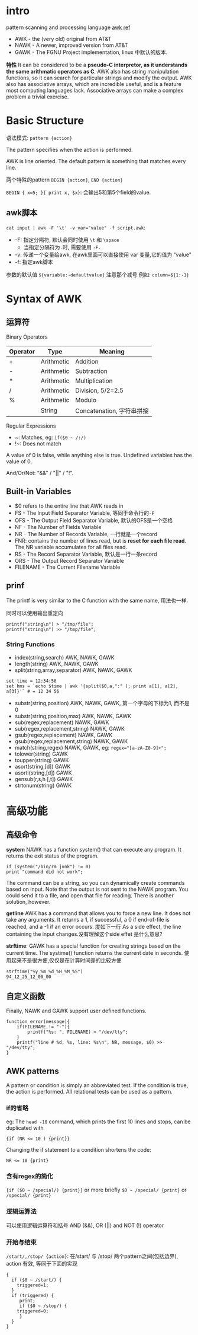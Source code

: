 # intro
pattern scanning and processing language
[awk ref](http://www.grymoire.com/Unix/Awk.html)

- AWK - the (very old) original from AT&T
- NAWK - A newer, improved version from AT&T
- GAWK - The FGNU Project implementation, linux 中默认的版本.

**特性**
It can be considered to be a **pseudo-C interpretor, as it understands the same arithmatic operators as C**. 
AWK also has string manipulation functions, so it can search for particular strings and modify the output. 
AWK also has associative arrays, which are incredible useful, and is a feature most computing languages lack. Associative arrays can make a complex problem a trivial exercise.

# Basic Structure
语法模式: `pattern {action}`

The pattern specifies when the action is performed.

AWK is line oriented. The default pattern is something that matches every line.

两个特殊的pattern
`BEGIN {action}`, `END {action}`

`BEGIN { x=5; }{ print x, $x}`: 会输出5和第5个field的value.

## awk脚本
`cat input | awk -F '\t' -v var="value" -f script.awk`:

- -F: 指定分隔符, 默认会同时使用 `\t` 和 `\space`
	- 当指定分隔符为`.`时, 需要使用 `-F.`
- -v: 传递一个变量给awk, 在awk里面可以直接使用 var 变量,它的值为 "value"
- -f: 指定awk脚本

参数的默认值
`${variable:-defaultvalue}` 注意那个减号
例如: `column=${1:-1}`

# Syntax of AWK
## 运算符

Binary Operators

| Operator | Type       | Meaning        |
|----------|------------|----------------|
| +        | Arithmetic | Addition       |
| -        | Arithmetic | Subtraction    |
| *        | Arithmetic | Multiplication |
| /        | Arithmetic | Division, 5/2=2.5       |
| %        | Arithmetic | Modulo         |
| <space>  | String     | Concatenation, 字符串拼接  |

Regular Expressions

- ~: Matches, eg: `if($0 ~ /:/)`
- !~: Does not match

A value of 0 is false, while anything else is true. Undefined variables has the value of 0.

And/Or/Not: "&&" / "||" / "!".

## Built-in Variables
- $0 refers to the entire line that AWK reads in
- FS - The Input Field Separator Variable, 等同于命令行的`-F`
- OFS - The Output Field Separator Variable, 默认的OFS是一个空格
- NF - The Number of Fields Variable
- NR - The Number of Records Variable, 一行就是一个record
- FNR: contains the number of lines read, but is **reset for each file read**. The NR variable accumulates for all files read.
- RS - The Record Separator Variable, 默认是一行一条record
- ORS - The Output Record Separator Variable
- FILENAME - The Current Filename Variable

## prinf
The printf is very similar to the C function with the same name, 用法也一样.

同时可以使用输出重定向
```
printf("string\n") > "/tmp/file";
printf("string\n") >> "/tmp/file";
```

### String Functions

- index(string,search)	AWK, NAWK, GAWK
- length(string)	AWK, NAWK, GAWK
- split(string,array,separator)	AWK, NAWK, GAWK
```
set time = 12:34:56
set hms = `echo $time | awk '{split($0,a,":" ); print a[1], a[2], a[3]}'` # = 12 34 56
```
- substr(string,position)	AWK, NAWK, GAWK, 第一个字母的下标为1, 而不是0
- substr(string,position,max)	AWK, NAWK, GAWK
- sub(regex,replacement)	NAWK, GAWK
- sub(regex,replacement,string)	NAWK, GAWK
- gsub(regex,replacement)	NAWK, GAWK
- gsub(regex,replacement,string)	NAWK, GAWK
- match(string,regex)	NAWK, GAWK, eg:  `regex="[a-zA-Z0-9]+";`
- tolower(string)	GAWK
- toupper(string)	GAWK
- asort(string,[d])	GAWK
- asorti(string,[d])	GAWK
- gensub(r,s,h [,t])	GAWK
- strtonum(string)	GAWK

# 高级功能
## 高级命令
**system**
NAWK has a function system() that can execute any program. It returns the exit status of the program.
```
if (system("/bin/rm junk") != 0)
print "command did not work";
```
The command can be a string, so you can dynamically create commands based on input. 
Note that the output is not sent to the NAWK program. You could send it to a file, and open that file for reading. There is another solution, however.

**getline**
AWK has a command that allows you to force a new line. It does not take any arguments. It returns a 1, if successful, a 0 if end-of-file is reached, and a -1 if an error occurs.
度如下一行
As a side effect, the line containing the input changes.没有理解这个side effet 是什么意思?

**strftime**: GAWK has a special function for creating strings based on the current time.
The systime() function returns the current date in seconds. 
使用起来不是很方便,仅仅是在计算时间差的比较方便
```
strftime("%y_%m_%d_%H_%M_%S")
94_12_25_12_00_00
```

## 自定义函数
Finally, NAWK and GAWK support user defined functions.
```
function error(message){
    if(FILENAME != "-"){
        printf("%s: ", FILENAME) > "/dev/tty";
    }
    printf("line # %d, %s, line: %s\n", NR, message, $0) >> "/dev/tty";
}
```

## AWK patterns
A pattern or condition is simply an abbreviated test. If the condition is true, the action is performed. All relational tests can be used as a pattern.

### if的省略
eg: The `head -10` command, which prints the first 10 lines and stops, can be duplicated with
```
{if (NR <= 10 ) {print}}
```
Changing the if statement to a condition shortens the code:
```
NR <= 10 {print}
```

### 含有regex的简化
`{if ($0 ~ /special/) {print}}` or more briefly `$0 ~ /special/ {print}` or `/special/ {print}`

### 逻辑运算法
可以使用逻辑运算符和括号
AND (&&), OR (||) and NOT (!) operator

### 开始与结束
`/start/,/stop/ {action}`: 在/start/ 与 /stop/ 两个pattern之间(包括边界), action 有效, 等同于下面的实现
```
{
  if ($0 ~ /start/) {
    triggered=1;
  }
  if (triggered) {
     print;
     if ($0 ~ /stop/) {
	triggered=0;
     }
  }
}
```

